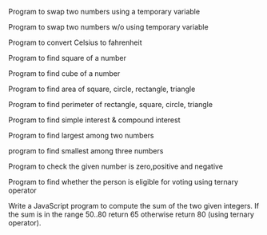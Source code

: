 Program to swap two numbers using a temporary variable 


Program to swap two numbers w/o using temporary variable

Program to convert Celsius to fahrenheit


Program to find square of a number


Program to find cube of a number


Program to find area of square, circle, rectangle, triangle


Program to find perimeter of rectangle, square, circle, triangle


Program to find simple interest & compound interest

Program to find largest among two numbers

program to find smallest among three numbers

Program to check the given number is zero,positive and negative 

Program to find whether the person is eligible for voting using ternary operator

Write a JavaScript program to compute the sum of the two given integers. If the sum is in the range 50..80 return 65 otherwise return 80 (using ternary operator).
